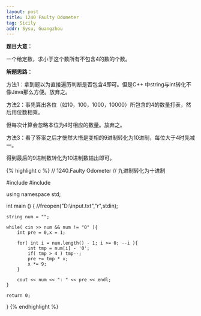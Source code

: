 ```yaml
---
layout: post
title: 1240 Faulty Odometer
tag: Sicily
addr: Sysu, Guangzhou
---
```


__题目大意__：

一个给定数，求小于这个数所有不包含4的数的个数。

__解题思路__：

方法1：拿到题以为直接遍历判断是否包含4即可。但是C++ 中string与int转化不像Java那么方便。放弃之。

方法2：事先算出各位（如10，100，1000，10000）所包含的4的数量打表，然后用位数相乘。

但每次计算会忽略本位为4时相应的数量。放弃之。

方法3：看了答案之后才恍然大悟是变相的9进制转化为10进制，每位大于4时先减一。

得到最后的9进制数转化为10进制数输出即可。

{% highlight c %}
// 1240.Faulty Odometer
// 九进制转化为十进制

#include <iostream>
#include <string>

using namespace std;

int main () {
    //freopen("D:\\input.txt","r",stdin);

    string num = "";

    while( cin >> num && num != "0" ){
        int pre = 0,x = 1;

        for( int i = num.length() - 1; i >= 0; --i ){
            int tmp = num[i] - '0';
            if( tmp > 4 ) tmp--;
            pre += tmp * x;
            x *= 9;
        }

        cout << num << ": " << pre << endl;
    }

    return 0;
}
{% endhighlight %}